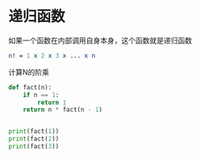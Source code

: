 # 递归函数

如果一个函数在内部调用自身本身，这个函数就是递归函数

```mathematica
n! = 1 x 2 x 3 x ... x n
```

计算N的阶乘

```python
def fact(n):
    if n == 1:
        return 1
    return n * fact(n - 1)


print(fact(1))
print(fact(2))
print(fact(3))

```




